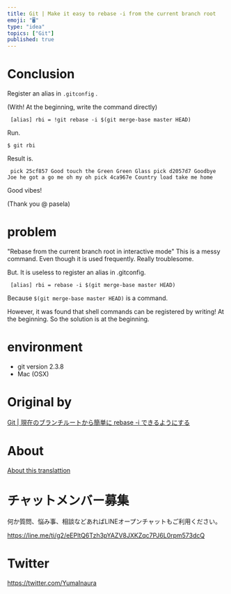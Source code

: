 ```yaml
---
title: Git | Make it easy to rebase -i from the current branch root
emoji: "🖥"
type: "idea"
topics: ["Git"]
published: true
---
```


# Conclusion 

Register an alias in `.gitconfig` .

(With! At the beginning, write the command directly)

     [alias] rbi = !git rebase -i $(git merge-base master HEAD) 

Run.

`$ git rbi`

 

Result is.

     pick 25cf857 Good touch the Green Green Glass pick d2057d7 Goodbye Joe he got a go me oh my oh pick 4ca967e Country load take me home 

Good vibes!

(Thank you @ pasela)

# problem 

"Rebase from the current branch root in interactive mode" This is a messy command. Even though it is used frequently. Really troublesome.

But. It is useless to register an alias in .gitconfig.

     [alias] rbi = rebase -i $(git merge-base master HEAD) 

Because `$(git merge-base master HEAD)` is a command.

However, it was found that shell commands can be registered by writing! At the beginning. So the solution is at the beginning.

# environment 

- git version 2.3.8 
- Mac (OSX) 


# Original by
[Git | 現在のブランチルートから簡単に  rebase -i できるようにする](https://qiita.com/Yinaura/items/984e743cdd7583bb8bdf)

# About

[About this translattion](https://qiita.com/YumaInaura/items/7f6fd1e9310a6816469a)








<!-- Update From Qiita API -->

# チャットメンバー募集


何か質問、悩み事、相談などあればLINEオープンチャットもご利用ください。

https://line.me/ti/g2/eEPltQ6Tzh3pYAZV8JXKZqc7PJ6L0rpm573dcQ





# Twitter


https://twitter.com/YumaInaura


<!-- Update From Qiita API -->


